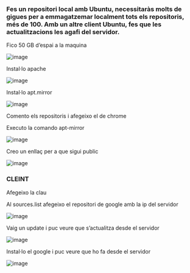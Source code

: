 ### Fes un repositori local amb Ubuntu, necessitaràs molts de gigues per a emmagatzemar localment tots els repositoris, més de 100. Amb un altre client Ubuntu, fes que les actualitzacions les agafi del servidor.

Fico 50 GB d’espai a la maquina

![image](https://github.com/omarine12/MP05/assets/113585932/5cc523bc-dedd-41ad-a8a1-9a41366367c9)

Instal·lo apache

![image](https://github.com/omarine12/MP05/assets/113585932/3ded3ce1-9054-46c1-812e-2d7236ec24e0)

Instal·lo apt.mirror

![image](https://github.com/omarine12/MP05/assets/113585932/dfc4ed56-ca10-4e27-86cc-7c66e4557992)

Comento els repositoris i afegeixo el de chrome


Executo la comando apt-mirror

![image](https://github.com/omarine12/MP05/assets/113585932/1d9163ef-6501-4c28-9790-6339601ea52a)

Creo un enllaç per  a que sigui public

![image](https://github.com/omarine12/MP05/assets/113585932/d92da538-9cb9-401e-a805-0c68cf6f5d8c)

### CLEINT
Afegeixo la clau


Al sources.list afegeixo el repositori de google amb la ip del servidor

![image](https://github.com/omarine12/MP05/assets/113585932/22efb794-3a96-442c-937f-16652dad1d5d)

Vaig un update i puc veure que s’actualitza desde el servidor

![image](https://github.com/omarine12/MP05/assets/113585932/7fe5bb7c-3ae9-4fe9-b01e-499ad7abc5cd)


Instal·lo el google i puc veure que ho fa desde el servidor

![image](https://github.com/omarine12/MP05/assets/113585932/8639e99e-293b-4117-a8fa-75803e5bb6a6)
